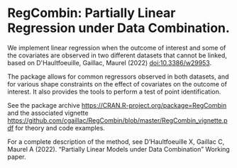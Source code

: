 # RegCombin: Partially Linear Regression under Data Combination.

We implement linear regression when the outcome of interest and some of the covariates are observed in two different datasets that cannot be linked, based on D'Haultfoeuille, Gaillac, Maurel (2022) <doi:10.3386/w29953>. 

The package allows for common regressors observed in both datasets, and for various shape constraints on the effect of covariates on the outcome of interest. It also provides the tools to perform a test of point identification. 

See the package archive https://CRAN.R-project.org/package=RegCombin and the associated vignette https://github.com/cgaillac/RegCombin/blob/master/RegCombin_vignette.pdf for theory and code examples.

For a complete description of the method, see D’Haultfoeuille X, Gaillac C, Maurel A (2022). “Partially Linear Models under Data Combination” Working paper.

